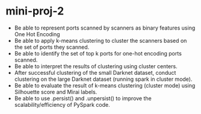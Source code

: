 # mini-proj-2

* Be able to represent ports scanned by scanners as binary features using One Hot Encoding
* Be able to apply k-means clustering to cluster the scanners based on the set of ports they scanned.
* Be able to identify the set of top k ports for one-hot encoding ports scanned.
* Be able to interpret the results of clustering using cluster centers.
* After successful clustering of the small Darknet dataset, conduct clustering on the large Darknet dataset (running spark in cluster mode).
* Be able to evaluate the result of k-means clustering (cluster mode) using Silhouette score and Mirai labels.
* Be able to use .persist() and .unpersist() to improve the scalability/efficiency of PySpark code.
